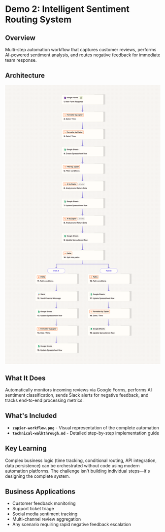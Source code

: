 # Demo 2: Intelligent Sentiment Routing System

## Overview
Multi-step automation workflow that captures customer reviews, performs AI-powered sentiment analysis, and routes negative feedback for immediate team response.

## Architecture
![Zapier Workflow](zapier-workflow.png)

## What It Does
Automatically monitors incoming reviews via Google Forms, performs AI sentiment classification, sends Slack alerts for negative feedback, and tracks end-to-end processing metrics.

## What's Included
- **`zapier-workflow.png`** - Visual representation of the complete automation
- **`technical-walkthrough.md`** - Detailed step-by-step implementation guide

## Key Learning
Complex business logic (time tracking, conditional routing, API integration, data persistence) can be orchestrated without code using modern automation platforms. The challenge isn't building individual steps—it's designing the complete system.

## Business Applications
- Customer feedback monitoring
- Support ticket triage
- Social media sentiment tracking
- Multi-channel review aggregation
- Any scenario requiring rapid negative feedback escalation